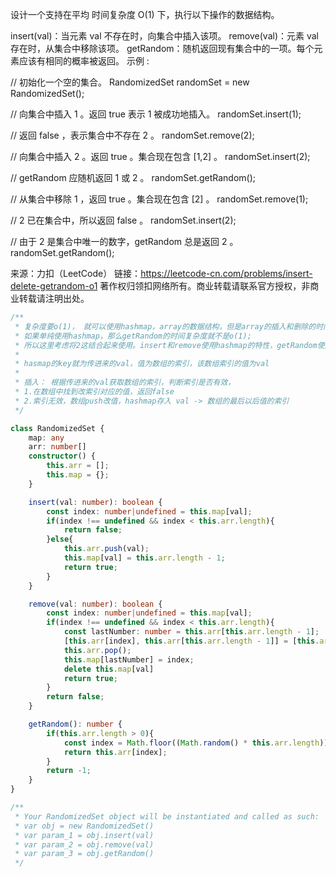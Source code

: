 设计一个支持在平均 时间复杂度 O(1) 下，执行以下操作的数据结构。

insert(val)：当元素 val 不存在时，向集合中插入该项。
remove(val)：元素 val 存在时，从集合中移除该项。
getRandom：随机返回现有集合中的一项。每个元素应该有相同的概率被返回。
示例 :

// 初始化一个空的集合。
RandomizedSet randomSet = new RandomizedSet();

// 向集合中插入 1 。返回 true 表示 1 被成功地插入。
randomSet.insert(1);

// 返回 false ，表示集合中不存在 2 。
randomSet.remove(2);

// 向集合中插入 2 。返回 true 。集合现在包含 [1,2] 。
randomSet.insert(2);

// getRandom 应随机返回 1 或 2 。
randomSet.getRandom();

// 从集合中移除 1 ，返回 true 。集合现在包含 [2] 。
randomSet.remove(1);

// 2 已在集合中，所以返回 false 。
randomSet.insert(2);

// 由于 2 是集合中唯一的数字，getRandom 总是返回 2 。
randomSet.getRandom();

来源：力扣（LeetCode）
链接：https://leetcode-cn.com/problems/insert-delete-getrandom-o1
著作权归领扣网络所有。商业转载请联系官方授权，非商业转载请注明出处。



```typescript
/**
 * 复杂度要o(1)， 就可以使用hashmap，array的数据结构，但是array的插入和删除的时间复杂度不是o(1),不满足条件；
 * 如果单纯使用hashmap，那么getRandom的时间复杂度就不是o(1);
 * 所以这里考虑将2这结合起来使用。insert和remove使用hashmap的特性，getRandom使用array的特性
 * 
 * hasmap的key就为传进来的val，值为数组的索引，该数组索引的值为val
 * 
 * 插入： 根据传进来的val获取数组的索引，判断索引是否有效，
 * 1.在数组中找到改索引对应的值，返回false
 * 2.索引无效，数组push改值，hashmap存入 val -> 数组的最后以后值的索引
 */

class RandomizedSet {
    map: any
    arr: number[]
    constructor() {
        this.arr = [];
        this.map = {};
    }

    insert(val: number): boolean {
        const index: number|undefined = this.map[val];
        if(index !== undefined && index < this.arr.length){
            return false;
        }else{
            this.arr.push(val);
            this.map[val] = this.arr.length - 1;
            return true;
        }
    }

    remove(val: number): boolean {
        const index: number|undefined = this.map[val];
        if(index !== undefined && index < this.arr.length){
            const lastNumber: number = this.arr[this.arr.length - 1];
            [this.arr[index], this.arr[this.arr.length - 1]] = [this.arr[this.arr.length - 1], this.arr[index]];
            this.arr.pop();
            this.map[lastNumber] = index;
            delete this.map[val]
            return true;
        }
        return false;
    }

    getRandom(): number {
        if(this.arr.length > 0){
            const index = Math.floor((Math.random() * this.arr.length));
            return this.arr[index];
        }
        return -1;
    }
}

/**
 * Your RandomizedSet object will be instantiated and called as such:
 * var obj = new RandomizedSet()
 * var param_1 = obj.insert(val)
 * var param_2 = obj.remove(val)
 * var param_3 = obj.getRandom()
 */
```